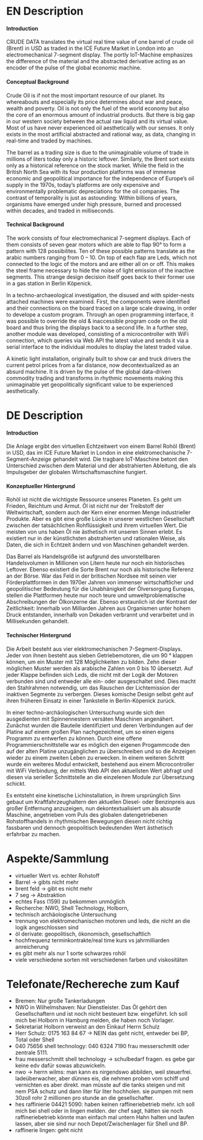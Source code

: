 # EN Description

#### Introduction

CRUDE DATA translates the virtual real time value of one barrel of crude oil (Brent) in USD as traded in the ICE Future Market in London into an electromechanical 7-segment display. The portly IoT-Machine emphasizes the difference of the material and the abstracted derivative acting as an encoder of the pulse of the global economic machine.

#### Conceptual Background

Crude Oil is if not the most important resource of our planet. Its whereabouts and especially its price determines about war and peace, wealth and poverty. Oil is not only the fuel of the world economy but also the core of an enormous amount of industrial products. But there is big gap in our western society between the actual raw liquid and its virtual value. Most of us have never experienced oil aesthetically with our senses. It only exists in the most artificial abstracted and rational way, as data, changing in real-time and traded by machines.

The barrel as a trading size is due to the unimaginable volume of trade in millions of liters today only a historic leftover. Similarly, the Brent sort exists only as a historical reference on the stock market. While the field in the British North Sea with its four production platforms was of immense economic and geopolitical importance for the independence of Europe’s oil supply in the 1970s, today’s platforms are only expensive and environmentally problematic depreciations for the oil companies. The contrast of temporality is just as astounding: Within billions of years, organisms have emerged under high pressure, burned and processed within decades, and traded in milliseconds.

#### Technical Background

The work consists of four electromechanical 7-segment displays. Each of them consists of seven gear motors which are able to flap 90° to form a pattern with 128 possibilites. Ten of these possible patterns translate as the arabic numbers ranging from 0 – 10. On top of each flap are Leds, which not connected to the logic of the motors and are either all on or off. This makes the steel frame necessary to hide the noise of light emission of the inactive segments. This strange design decision itself goes back to their former use in a gas station in Berlin Köpenick.

In a techno-archaeological investigation, the disused and with spider-nests attached machines were examined. First, the components were identified and their connections on the board traced on a large scale drawing, in order to develope a custom program. Through an open programming interface, it was possible to override the old & inaccessible program code on the old board and thus bring the displays back to a second life. In a further step, another module was developed, consisting of a microcontroller with WiFi connection, which queries via Web API the latest value and sends it via a serial interface to the individual modules to display the latest traded value.

A kinetic light installation, originally built to show car and truck drivers the current petrol prices from a far distance, now decontextualized as an absurd machine. It is driven by the pulse of the global data-driven commodity trading and transforms in rhythmic movements making this unimaginable yet geopolitically significant value to be experienced aesthetically.

# DE Description

#### Introduction

Die Anlage ergibt den virtuellen Echtzeitwert von einem Barrel Rohöl (Brent) in USD, das im ICE Future Market in London in eine elektromechanische 7-Segment-Anzeige gehandelt wird. Die tragbare IoT-Maschine betont den Unterschied zwischen dem Material und der abstrahierten Ableitung, die als Impulsgeber der globalen Wirtschaftsmaschine fungiert.

#### Konzeptueller Hintergrund

Rohöl ist nicht die wichtigste Ressource unseres Planeten. Es geht um Frieden, Reichtum und Armut. Öl ist nicht nur der Treibstoff der Weltwirtschaft, sondern auch der Kern einer enormen Menge industrieller Produkte. Aber es gibt eine große Lücke in unserer westlichen Gesellschaft zwischen der tatsächlichen Rohflüssigkeit und ihrem virtuellen Wert. Die meisten von uns haben Öl nie ästhetisch mit unseren Sinnen erlebt. Es existiert nur in der künstlichsten abstrahierten und rationalen Weise, als Daten, die sich in Echtzeit ändern und von Maschinen gehandelt werden.

Das Barrel als Handelsgröße ist aufgrund des unvorstellbaren Handelsvolumen in Millionen von Litern heute nur noch ein historisches Leftover. Ebenso existiert die Sorte Brent nur noch als historische Referenz an der Börse. War das Feld in der britischen Nordsee mit seinen vier Förderplattformen in den 1970er Jahren von immenser wirtschaftlicher und geopolitischer Bedeutung für die Unabhänigkeit der Ölversorgung Europas, stellen die Plattformen heute nur noch teure und umweltproblematische Abschreibungen der Ölkonzerne dar. Ebenso erstaunlich ist der Kontrast der Zeitlichkeit: Innerhalb von Milliarden Jahren aus Organismen unter hohem Druck entstanden, innerhalb von Dekaden verbrannt und verarbeitet und in Millisekunden gehandelt.

#### Technischer Hintergrund

Die Arbeit besteht aus vier elektromechanischen 7-Segment-Displays. Jeder von ihnen besteht aus sieben Getriebemotoren, die um 90 ° klappen können, um ein Muster mit 128 Möglichkeiten zu bilden. Zehn dieser möglichen Muster werden als arabische Zahlen von 0 bis 10 übersetzt. Auf jeder Klappe befinden sich Leds, die nicht mit der Logik der Motoren verbunden sind und entweder alle ein- oder ausgeschaltet sind. Dies macht den Stahlrahmen notwendig, um das Rauschen der Lichtemission der inaktiven Segmente zu verbergen. Dieses komische Design selbst geht auf ihren früheren Einsatz in einer Tankstelle in Berlin-Köpenick zurück.

In einer techno-archäologischen Untersuchung wurde sich den ausgedienten mit Spinnennestern versäten Maschinen angenähert. Zunächst wurden die Bauteile identifiziert und deren Verbindungen auf der Platine auf einem großen Plan nachgezeichnet, um so einen eigens Programm zu entwerfen zu können. Durch eine offene Programmierschnittstelle war es möglich den eigenen Progammcode den auf der alten Platine unzugänglichen zu überschreiben und so die Anzeigen wieder zu einem zweiten Leben zu erwecken. In einem weiteren Schritt wurde ein weiteres Modul entwickelt, bestehend aus einem Microcontroller mit WiFi Verbindung, der mittels Web API den aktuellsten Wert abfragt und diesen via serieller Schnittstelle an die einzelenen Module zur Übersetzung schickt.

Es entsteht eine kinetische Lichinstallation, in ihrem ursprünglich Sinn gebaut um Kraftfahrzeughaltern den aktuellen Diesel- oder Benzinpreis aus großer Entfernung anzuzeigen, nun dekontextualisiert um als absurde Maschine, angetrieben vom Puls des globalen datengetriebenen Rohstoffhandels in rhythmischen Bewegungen diesen nicht richtig fassbaren und dennoch geopolitisch bedeutenden Wert ästhetisch erfahrbar zu machen.


# Aspekte/Sammlung

* virtueller Wert vs. echter Rohstoff
* Barrel -> gibts nicht mehr
* brent feld -> gibt es nicht mehr
* 7 seg -> Abstraktion
* echtes Fass (159l) zu bekommen unmöglich
* Recherche: NWO, Shell Technology, Holborn,
* technisch archäologische Untersuchung
* trennung von elektromechanischen motoren und leds, die nicht an die logik angeschlossen sind
* öl derivate: geopolitisch, ökonomisch, gesellschaftlich
* hochfrequenz terminkontrakte/real time kurs vs jahrmilliarden anreicherung
* es gibt mehr als nur 1 sorte schwarzes rohöl
* viele verschiedene sorten mit verschiedenen farben und viskositäten

# Telefonate/Rechereche zum Kauf

* Bremen: Nur große Tankerladungen
* NWO in Wilhelmshaven: Nur Dienstleister. Das Öl gehört den Gesellschaftern und ist noch nicht besteuert bzw. eingeführt. Ich soll mich bei Holborn in Hamburg melden, die haben noch Vorlager.
* Sekretariat Holborn verweist an den Einkauf Herrn Schulz
* Herr Schulz: 0175 163 84 67 -> NEIN das geht nicht, entweder bei BP, Total oder Shell
* 040 75656 shell technology: 040 6324 7190 frau messerschmitt oder zentrale 5111.
* frau messerschmitt shell technology -> schulbedarf fragen. es gebe gar keine edv dafür sowas abzuwickeln.
* nwo -> herrn wilms: man kann es nirgendswo abbilden, weil steuerfrei. ladeüberwacher, aber dünnes eis, die nehmen proben vom schiff und vernichten es aber direkt.
man müsste auf die tanks steigen und mit nem PSA schutz und dann liter für liter hochholen. sie pumpen mit nem 30zoll rohr 2 millionen pro stunde an die gesellschafter.
* hes raffinierie 04421 5090: haben keinen raffineriebetrieb mehr. ich soll mich bei shell oder in lingen melden. der chef sagt, hätten sie noch raffineriebetrieb könnte man einfach mal untern Hahn halten und laufen lassen, aber sie sind nur noch Depot/Zwischenlager für Shell und BP.
* raffinerie lingen: geht nicht
